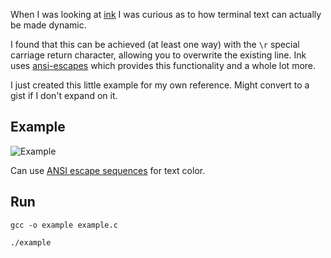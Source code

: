 When I was looking at [ink](https://github.com/vadimdemedes/ink) I was curious
as to how terminal text can actually be made dynamic. 

I found that this can be achieved (at least one way) with the `\r` special carriage return character,
allowing you to overwrite the existing line. Ink uses [ansi-escapes](https://www.npmjs.com/package/ansi-escapes)
which provides this functionality and a whole lot more.

I just created this little example for my own reference. Might convert to a gist if I don't expand on it.

## Example

![Example](https://i.imgur.com/tV29qiv.gif)

Can use [ANSI escape sequences](https://stackoverflow.com/questions/4842424/list-of-ansi-color-escape-sequences) for text color.

## Run

```
gcc -o example example.c

./example
```
